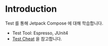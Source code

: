 # Introduction

Test 를 통해 Jetpack Compose 에 대해 학습합니다.

- Test Tool: Espresso, JUnit4
- [Test Cheat](https://developer.android.com/develop/ui/compose/testing/testing-cheatsheet) 을 참고합니다.